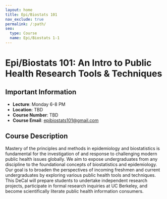 ```yaml
---
layout: home
title: Epi/Biostats 101
nav_exclude: true
permalink: /:path/
seo:
  type: Course
  name: Epi/Biostats 1-1
---
```


# Epi/Biostats 101: An Intro to Public Health Research Tools & Techniques


## Important Information

- **Lecture**: Monday 6-8 PM
- **Location**: TBD
- **Course Number**: TBD
- **Course Email**: [epibiostats101@gmail.com](mailto:epibiostats101@gmail.com)

## Course Description
Mastery of the principles and methods in epidemiology and biostatistics is fundamental for the investigation of and response to challenging modern public health issues globally. We aim to expose undergraduates from any discipline to the foundational concepts of biostatistics and epidemiology. Our goal is to broaden the perspectives of incoming freshmen and current undergraduates by exploring various public health tools and techniques. This DeCal will prepare students to undertake independent research projects, participate in formal research inquiries at UC Berkeley, and become scientifically literate public health information consumers. 